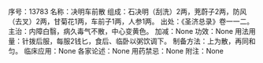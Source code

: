 序号：13783
名称：决明车前散
组成：石决明（刮洗）2两，茺蔚子2两，防风（去叉）2两，甘菊花1两，车前子1两，人参1两。
出处：《圣济总录》卷一一二。
主治：内障白翳，病久毒气不散，中心变黄色。
加减：None
功效：None
用法用量：针拨后服，每服2钱匕，食后、临卧以粥饮调下。
制备方法：上为散，再同和匀。
临床应用：None
各家论述：None
用药禁忌：None
附注：None
